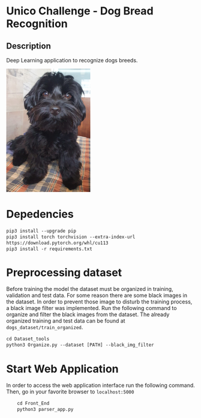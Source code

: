 # Unico Challenge  - Dog Bread Recognition 

## Description

Deep Learning application to recognize dogs breeds. <br/>

<img src="./Repo_images/front_img.jpeg" width="224" class="center">

# Depedencies
```
pip3 install --upgrade pip
pip3 install torch torchvision --extra-index-url https://download.pytorch.org/whl/cu113
pip3 install -r requirements.txt
```

# Preprocessing dataset
Before training the model the dataset must be organized in training, validation and test data. For some reason there are some black images in the dataset. In order to prevent those image to disturb the training process, a black image filter was implemented. Run the following command to organize and filter the black images from the dataset. The already organized training and test data can be found at ```dogs_dataset/train_organized```.
```
cd Dataset_tools
python3 Organize.py --dataset [PATH] --black_img_filter
```

# Start Web Application
In order to access the web application interface run the following command. Then, go in your favorite browser to ```localhost:5000```
```
    cd Front_End
    python3 parser_app.py
```


